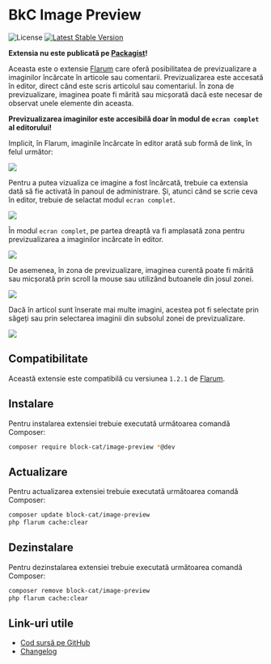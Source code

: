 # BkC Image Preview

![License](https://img.shields.io/badge/license-MIT-blue.svg) [![Latest Stable Version](https://img.shields.io/packagist/v/block-cat/image-preview.svg)](https://packagist.org/packages/block-cat/image-preview)

**Extensia nu este publicată pe [Packagist](https://packagist.org/)!**

Aceasta este o extensie [Flarum](https://flarum.org/) care oferă posibilitatea de previzualizare a imaginilor încărcate în articole sau comentarii. Previzualizarea este accesată în editor, direct când este scris articolul sau comentariul. În zona de previzualizare, imaginea poate fi mărită sau micșorată dacă este necesar de observat unele elemente din aceasta.

**Previzualizarea imaginilor este accesibilă doar în modul de `ecran complet` al editorului!**

Implicit, în Flarum, imaginile încărcate în editor arată sub formă de link, în felul următor:

![](https://i.imgur.com/39MwnTN.png)

Pentru a putea vizualiza ce imagine a fost încărcată, trebuie ca extensia dată să fie activată în panoul de administrare. Și, atunci când se scrie ceva în editor, trebuie de selactat modul `ecran complet`.

![](https://i.imgur.com/c2UXb0A.png)

În modul `ecran complet`, pe partea dreaptă va fi amplasată zona pentru previzualizarea a imaginilor incărcate în editor.

![](https://i.imgur.com/r4hrOmr.png)

De asemenea, în zona de previzualizare, imaginea curentă poate fi mărită sau micșorată prin scroll la mouse sau utilizând butoanele din josul zonei.

![](https://i.imgur.com/BxAQT7R.png)

Dacă în articol sunt înserate mai multe imagini, acestea pot fi selectate prin săgeți sau prin selectarea imaginii din subsolul zonei de previzualizare.

![](https://i.imgur.com/ElXyltI.png)

## Compatibilitate

Această extensie este compatibilă cu versiunea `1.2.1` de [Flarum](https://flarum.org/).

## Instalare

Pentru instalarea extensiei trebuie executată următoarea comandă Composer:

```sh
composer require block-cat/image-preview *@dev
```

## Actualizare

Pentru actualizarea extensiei trebuie executată următoarea comandă Composer:

```sh
composer update block-cat/image-preview
php flarum cache:clear
```

## Dezinstalare

Pentru dezinstalarea extensiei trebuie executată următoarea comandă Composer:

```sh
composer remove block-cat/image-preview
php flarum cache:clear
```

## Link-uri utile

- [Cod sursă pe GitHub](https://github.com/block-cat/image-preview)
- [Changelog](CHANGELOG.md)